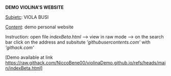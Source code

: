 **DEMO VIOLINA'S WEBSITE**

<ins>Subjetc</ins>: VIOLA BUSI

<ins>Content</ins>: demo personal website


Instruction: open file *indexBeta.html* --> view in raw mode --> on the search bar click on the address and subsitute *'githubusercontents.com'* with *'githack.com'*


[Demo available at link https://raw.githack.com/NiccoBene00/violinaDemo.github.io/refs/heads/main/indexBeta.html]

